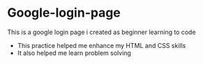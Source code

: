 # Google-login-page
This is a google login page i created as beginner learning to code

* This practice helped me enhance my HTML and CSS skills
* It also helped me learn problem solving
